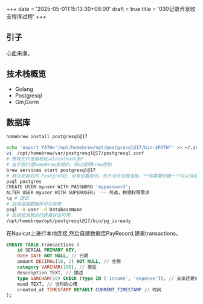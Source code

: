 +++
date = '2025-05-01T15:13:30+08:00'
draft = true
title = '030记录开发收支程序过程'
+++

## 引子

心血来潮。

## 技术栈概览

- Golang
- Postgresql
- Gin,Gorm

## 数据库

```bash
homebrew install postgresql@17

echo 'export PATH="/opt/homebrew/opt/postgresql@17/bin:$PATH"' >> ~/.zshrc
vi  /opt/homebrew/var/postgresql@17/postgresql.conf
# 修改允许连接地址从localhost到*
# 由于我们用homebrew安装的，所以使用brew控制
brew services start postgresql@17
# 默认安装后的 PostgreSQL 没有设置密码，也不允许远程连接。**你需要创建一个可以远程连接的用户**
psql postgres
CREATE USER myuser WITH PASSWORD 'mypassword';
ALTER USER myuser WITH SUPERUSER;  -- 可选，根据权限需求
\q # 退出
# 后续连接数据库可以采用
psql -U user -d DatabaseName
# 后续检测其运行连接状态可用
/opt/homebrew/opt/postgresql@17/bin/pg_isready
```

在Navicat上进行本地连接,然后自建数据库PayRecord,建表transactions。

```sql
CREATE TABLE transactions (
    id SERIAL PRIMARY KEY,
    date DATE NOT NULL, // 日期
    amount DECIMAL(10, 2) NOT NULL, // 金额
    category VARCHAR(100), // 类型
    description TEXT, // 描述
    type VARCHAR(10) CHECK (type IN ('income', 'expense')), // 支出还是收入
    mood TEXT, // 当时的心情
    created_at TIMESTAMP DEFAULT CURRENT_TIMESTAMP // 时间
);
```

